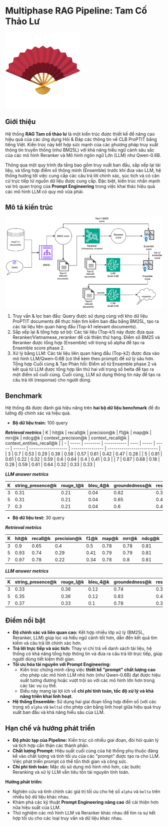 # Multiphase RAG Pipeline: **Tam Cố Thảo Lư**
![](.\Img\fan.png)


## Giới thiệu 

Hệ thống **RAG Tam cố thảo lư** là một kiến trúc được thiết kế để nâng cao hiệu quả của các ứng dụng Hỏi & Đáp các thông tin về CLB ProPTIT bằng tiếng Việt. Kiến trúc này kết hợp sức mạnh của các phương pháp truy xuất thông tin truyền thống (như BM25L) với khả năng hiểu ngữ cảnh sâu sắc của các mô hình Reranker và Mô hình ngôn ngữ Lớn (LLM) như Qwen-0.6B.

Thông qua một quy trình đa tầng bao gồm truy xuất ban đầu, sắp xếp lại tài liệu, và tổng hợp điểm số thông minh (Ensemble) trước khi đưa vào LLM, hệ thống hướng tới việc cung cấp các câu trả lời chính xác, súc tích và có căn cứ trực tiếp từ nguồn dữ liệu được cung cấp. Đặc biệt, kiến trúc nhấn mạnh vai trò quan trọng của **Prompt Engineering** trong việc khai thác hiệu quả các mô hình LLM có quy mô vừa phải.


## Mô tả kiến trúc


![](.\Img\multiphase_retrieval.png)

1. Truy vấn & lọc ban đầu: Query được sử dụng cùng với kho dữ liệu ProPTIT documents để thực hiện tìm kiếm ban đầu bằng BM25L, tạo ra các tài liệu liên quan hàng đầu (Top-k1 relevant documents).
2. Sắp xếp lại & tổng hợp sơ bộ: Các tài liệu (Top-k1) này được đưa qua Reranker/Vietnamese_reranker để cải thiện thứ hạng. Điểm số BM25 và Reranker được tổng hợp (Ensemble) với trọng số alpha để tạo ra Ensemble score phase 2.
3. Xử lý bằng LLM: Các tài liệu liên quan hàng đầu (Top-k2) được đưa vào mô hình LLM/Qwen-0.6B (có thể kèm theo prompt) để xử lý sâu hơn.
Tổng hợp Cuối cùng & Tạo Phản hồi: Điểm số từ Ensemble phase 2 và kết quả từ LLM được tổng hợp lần thứ hai với trọng số belta để tạo ra một điểm số cuối cùng. Cuối cùng, LLM sử dụng thông tin này để tạo ra câu trả lời (response) cho người dùng.

## Benchmark

Hệ thống đã được đánh giá hiệu năng trên **hai bộ dữ liệu benchmark** để đo lường độ chính xác và hiệu quả.

*   **Bộ dữ liệu train:** 100 query

***Retrieval metrics***
| K | hit@k | recall@k | precision@k | f1@k | map@k | mrr@k | ndcg@k | context_precision@k | context_recall@k | context_entities_recall@k |
| - | ----- | -------- | ----------- | ---- | ----- | ----- | ------ | ------------------- | ---------------- | ------------------------- |
| 3 | 0.7   | 0.53     | 0.29        | 0.38 | 0.58  | 0.57  | 0.61   | 0.42                | 0.47             | 0.28                      |
| 5 | 0.81  | 0.61     | 0.22        | 0.32 | 0.59  | 0.6   | 0.64   | 0.4                 | 0.41             | 0.3                       |
| 7 | 0.87  | 0.68     | 0.18        | 0.28 | 0.59  | 0.61  | 0.64   | 0.32                | 0.33             | 0.33                      |


***LLM answer metrics***

| K | string_presence@k | rouge_l@k | bleu_4@k | groundedness@k | response_relevancy@k | noise_sensitivity@k |
| - | ----------------- | --------- | -------- | -------------- | -------------------- | ------------------- |
| 3 | 0.31              | 0.21      | 0.04     | 0.62           | 0.39                 | 0.44                |
| 5 | 0.31              | 0.21      | 0.04     | 0.65           | 0.42                 | 0.42                |
| 7 | 0.3               | 0.21      | 0.04     | 0.6            | 0.43                 | 0.43                |

*   **Bộ dữ liệu test:** 30 query

***Retrieval metrics***

| K | hit@k | recall@k | precision@k | f1@k | map@k | mrr@k | ndcg@k | context_precision@k | context_recall@k | context_entities_recall@k |
| - | ----- | -------- | ----------- | ---- | ----- | ----- | ------ | ------------------- | ---------------- | ------------------------- |
| 3 | 0.9   | 0.65     | 0.4         | 0.5  | 0.78  | 0.78  | 0.81   | 0.64                | 0.67             | 0.43                      |
| 5 | 0.93  | 0.74     | 0.29        | 0.41 | 0.79  | 0.79  | 0.81   | 0.46                | 0.55             | 0.48                      |
| 7 | 0.97  | 0.78     | 0.22        | 0.34 | 0.78  | 0.8   | 0.81   | 0.46                | 0.46             | 0.51                      |


***LLM answer metrics***

| K | string_presence@k | rouge_l@k | bleu_4@k | groundedness@k | response_relevancy@k | noise_sensitivity@k |
| - | ----------------- | --------- | -------- | -------------- | -------------------- | ------------------- |
| 3 | 0.33              | 0.36      | 0.12     | 0.74           | 0.39                 | 0.21                |
| 5 | 0.35              | 0.36      | 0.12     | 0.83           | 0.43                 | 0.16                |
| 7 | 0.37              | 0.33      | 0.1      | 0.78           | 0.38                 | 0.25                |
    

<!-- Bạn có thể tạo một thư mục 'results/' và lưu trữ các báo cáo benchmark chi tiết ở đó, sau đó liên kết chúng tại đây -->

## Điểm nổi bật

*   **Độ chính xác và liên quan cao:** Kết hợp nhiều lớp xử lý (BM25L, Reranker, LLM) giúp lọc và hiểu ngữ cảnh tốt hơn, dẫn đến kết quả tìm kiếm và câu trả lời chính xác hơn.
*   **Trả lời trực tiếp và súc tích:** Thay vì chỉ trả về danh sách tài liệu, hệ thống có khả năng tổng hợp thông tin và đưa ra câu trả lời trực tiếp, giúp người dùng tiết kiệm thời gian.
*   **Tối ưu hóa tài nguyên với Prompt Engineering:**
    *   Kiến trúc chứng minh rằng việc **thiết kế "prompt" chất lượng cao** cho phép các mô hình LLM nhỏ hơn (như Qwen-0.6B) đạt được hiệu suất tương đương hoặc vượt trội so với các mô hình lớn hơn trong các tác vụ cụ thể.
    *   Điều này mang lại lợi ích về **chi phí tính toán, tốc độ xử lý và khả năng triển khai linh hoạt**.
*   **Hệ thống Ensemble:** Sử dụng hai giai đoạn tổng hợp điểm số (với các trọng số `alpha` và `belta`) cho phép cân bằng linh hoạt giữa hiệu quả truy xuất ban đầu và khả năng hiểu sâu của LLM.

## Hạn chế và hướng phát triển

*   **Độ phức tạp của Pipeline:** Kiến trúc có nhiều giai đoạn, đòi hỏi quản lý và tích hợp cẩn thận các thành phần.
*   **Chất lượng Prompt:** Hiệu suất cuối cùng của hệ thống phụ thuộc đáng kể vào chất lượng và tính tối ưu của các "prompt" được tạo ra cho LLM. Việc phát triển prompt có thể tốn thời gian và công sức.
*   **Chi phí tính toán:** Mặc dù sử dụng mô hình nhỏ hơn, các bước Reranking và xử lý LLM vẫn tiêu tốn tài nguyên tính toán.

**Hướng phát triển:**

*   Nghiên cứu và tinh chỉnh các giá trị tối ưu cho hệ số `alpha` và `belta` trên nhiều bộ dữ liệu khác nhau.
*   Khám phá các kỹ thuật **Prompt Engineering nâng cao** để cải thiện hơn nữa hiệu suất của LLM.
*   Thử nghiệm các mô hình LLM và Reranker khác nhau để tìm ra sự kết hợp tối ưu cho các loại truy vấn và dữ liệu khác nhau.
